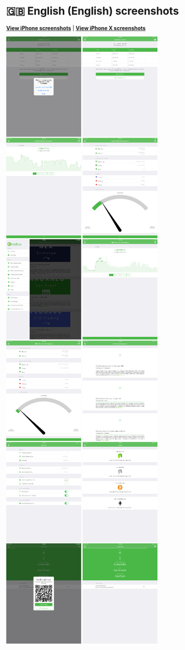 # 🇬🇧 English (English) screenshots

[**View iPhone screenshots**](../iPhone/english-screenshots.md) | [**View iPhone X screenshots**](../iPhone%20X/english-screenshots.md)

<img src="screen-gas-calculation-options.png" width="200" alt="GAS Calculation - Pick a method"> <img src="screen-gas-calculation.png" width="200" alt="GAS Calculation"> <img src="screen-gas-market-chart.png" width="200" alt="GAS Market information - Poloniex chart"> <img src="screen-gas-market-info.png" width="200" alt="GAS Market information"> <img src="screen-menu.png" width="200" alt="Neodius"> <img src="screen-neo-market-chart.png" width="200" alt="NEO Market information - Bittrex chart"> <img src="screen-neo-market-info.png" width="200" alt="NEO Market information"> <img src="screen-neo-news-today.png" width="200" alt="NEO News Today"> <img src="screen-settings.png" width="200" alt="Settings"> <img src="screen-tip-jar.png" width="200" alt="Tip jar"> <img src="screen-wallet-qr-code.png" width="200" alt="Current wallets - Share address"> <img src="screen-wallet.png" width="200" alt="Current wallets">